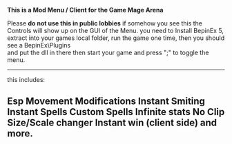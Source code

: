 **This is a Mod Menu / Client for the Game Mage Arena**

Please **do not use this in public lobbies** if somehow you see this
the Controls will show up on the GUI of the Menu.
you need to Install BepinEx 5, extract into your games local folder, 
run the game one time, then you should see a BepinEx\Plugins\
and put the dll in there then start your game and press
";" to toggle the menu.

---------------------------
this includes:

Esp
Movement Modifications
Instant Smiting
Instant Spells
Custom Spells
Infinite stats
No Clip
Size/Scale changer
Instant win (client side)
and more.
----------------------------
